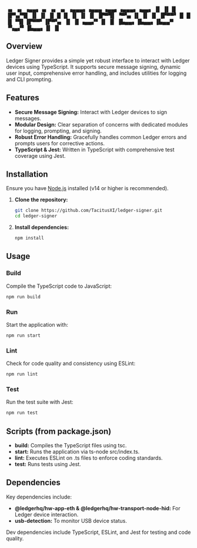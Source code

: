 ▗▖ ▗▖ ▗▄▄▖▗▖  ▗▖    ▗▖   ▗▄▄▄▖▗▄▄▄   ▗▄▄▖▗▄▄▄▖▗▄▄▖ 
▐▌ ▐▌▐▌   ▐▛▚▞▜▌    ▐▌   ▐▌   ▐▌  █ ▐▌   ▐▌   ▐▌ ▐▌
▐▛▀▜▌ ▝▀▚▖▐▌  ▐▌    ▐▌   ▐▛▀▀▘▐▌  █ ▐▌▝▜▌▐▛▀▀▘▐▛▀▚▖
▐▌ ▐▌▗▄▄▞▘▐▌  ▐▌    ▐▙▄▄▖▐▙▄▄▖▐▙▄▄▀ ▝▚▄▞▘▐▙▄▄▖▐▌ ▐▌




## Overview

Ledger Signer provides a simple yet robust interface to interact with Ledger devices using TypeScript. It supports secure message signing, dynamic user input, comprehensive error handling, and includes utilities for logging and CLI prompting.

## Features

- **Secure Message Signing:** Interact with Ledger devices to sign messages.
- **Modular Design:** Clear separation of concerns with dedicated modules for logging, prompting, and signing.
- **Robust Error Handling:** Gracefully handles common Ledger errors and prompts users for corrective actions.
- **TypeScript & Jest:** Written in TypeScript with comprehensive test coverage using Jest.

## Installation

Ensure you have [Node.js](https://nodejs.org/) installed (v14 or higher is recommended).

1. **Clone the repository:**

   ```bash
   git clone https://github.com/TacitusXI/ledger-signer.git
   cd ledger-signer
   ```

2. **Install dependencies:**

   ```bash
   npm install
   ```

## Usage

### Build

Compile the TypeScript code to JavaScript:

```bash
npm run build
```

### Run

Start the application with:

```bash
npm run start
```

### Lint

Check for code quality and consistency using ESLint:

```bash
npm run lint
```

### Test

Run the test suite with Jest:

```bash
npm run test
```

## Scripts (from package.json)

- **build:** Compiles the TypeScript files using tsc.
- **start:** Runs the application via ts-node src/index.ts.
- **lint:** Executes ESLint on .ts files to enforce coding standards.
- **test:** Runs tests using Jest.

## Dependencies

Key dependencies include:

- **@ledgerhq/hw-app-eth & @ledgerhq/hw-transport-node-hid:** For Ledger device interaction.
- **usb-detection:** To monitor USB device status.

Dev dependencies include TypeScript, ESLint, and Jest for testing and code quality.

